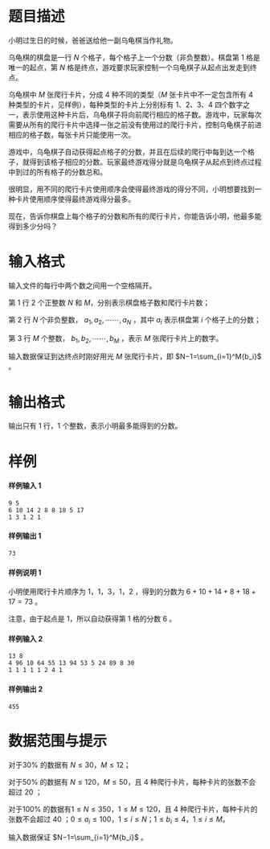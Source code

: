 
# 题目描述

小明过生日的时候，爸爸送给他一副乌龟棋当作礼物。

乌龟棋的棋盘是一行 $N$ 个格子，每个格子上一个分数（非负整数）。棋盘第 $1$ 格是唯一的起点，第 $N$ 格是终点，游戏要求玩家控制一个乌龟棋子从起点出发走到终点。

乌龟棋中 $M$ 张爬行卡片，分成 $4$ 种不同的类型（$M$ 张卡片中不一定包含所有 $4$ 种类型的卡片，见样例），每种类型的卡片上分别标有 $1$、$2$、$3$、$4$ 四个数字之一，表示使用这种卡片后，乌龟棋子将向前爬行相应的格子数。游戏中，玩家每次需要从所有的爬行卡片中选择一张之前没有使用过的爬行卡片，控制乌龟棋子前进相应的格子数，每张卡片只能使用一次。

游戏中，乌龟棋子自动获得起点格子的分数，并且在后续的爬行中每到达一个格子，就得到该格子相应的分数。玩家最终游戏得分就是乌龟棋子从起点到终点过程中到过的所有格子的分数总和。

很明显，用不同的爬行卡片使用顺序会使得最终游戏的得分不同，小明想要找到一种卡片使用顺序使得最终游戏得分最多。

现在，告诉你棋盘上每个格子的分数和所有的爬行卡片，你能告诉小明，他最多能得到多少分吗？

# 输入格式

输入文件的每行中两个数之间用一个空格隔开。

第 $1$ 行 $2$ 个正整数 $N$ 和 $M$，分别表示棋盘格子数和爬行卡片数；

第 $2$ 行 $N$ 个非负整数， $a_1, a_2, \cdots\cdots, a_N$ ，其中 $a_i$ 表示棋盘第 $i$ 个格子上的分数；

第 $3$ 行 $M$ 个整数， $b_1,b_2, \cdots\cdots, b_M$ ，表示 $M$ 张爬行卡片上的数字。

输入数据保证到达终点时刚好用光 $M$ 张爬行卡片，即 $N−1=\sum_{i=1}^M{b_i}$ 。

# 输出格式

输出只有 $1$ 行，$1$ 个整数，表示小明最多能得到的分数。

# 样例

#### 样例输入 1
```plain
9 5
6 10 14 2 8 8 18 5 17
1 3 1 2 1
```

#### 样例输出 1
```plain
73
```

#### 样例说明 1

小明使用爬行卡片顺序为 $1，1，3，1，2$ ，得到的分数为 $6+10+14+8+18+17=73$ 。

注意，由于起点是 $1$，所以自动获得第 $1$ 格的分数 $6$ 。

#### 样例输入 2
```plain
13 8
4 96 10 64 55 13 94 53 5 24 89 8 30
1 1 1 1 1 2 4 1
```

#### 样例输出 2
```plain
455
```

# 数据范围与提示

对于$30\%$ 的数据有 $N\leq 30$，$M\leq 12$；

对于$50\%$ 的数据有 $N\leq 120$，$M\leq 50$，且 $4$ 种爬行卡片，每种卡片的张数不会超过 $20$ ；

对于$100\%$ 的数据有$1\leq N\leq 350$，$1\leq M\leq 120$，且 $4$ 种爬行卡片，每种卡片的张数不会超过 $40$ ；$0 \leq a_i \leq 100$，$1 \leq i \leq N$；$1 \leq b_i \leq 4$，$1 \leq i \leq M$。

输入数据保证 $N−1=\sum_{i=1}^M{b_i}$ 。

